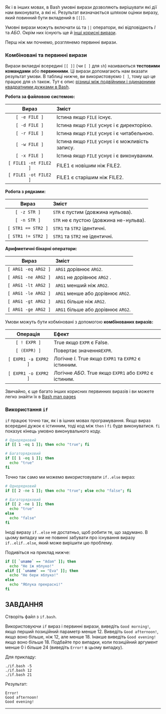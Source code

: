 Як і в інших мовах, в Bash умовні вирази дозволяють вирішувати які дії нам виконувати, а які ні. Результат визначається шляхом оцінки виразу, який повинний бути вкладений в `[[]]`.

Умовні вирази можуть включати `&&` та `||` оператори, які відповідають _І_ та _АБО_. Окрім них існують ще й [інші корисні вирази](https://github.com/denysdovhan/bash-handbook#primary-and-combining-expressions).

Перш ніж ми почнемо, розглянемо первинні вирази.

### Комбіновані та первинні вирази

Вирази вклаедні всередині `[[ ]]` (чи `[ ]` для `sh`) називаються **тестовими командами** або **первинними**. Ці вирази допомагають нам вказати результат умови. В таблиці нижче, ви використовуємо `[ ]`, тому що це працює для `sh` також. Тут є опис [різниці між подвійними і одинарними квадратними дужками в Bash](http://serverfault.com/a/52050).

**Робота за файловою системою:**

| Вираз         | Зміст                                                        |
| :-----------: | :----------------------------------------------------------- |
| `[ -e FILE ]` | Істина якщо `FILE` існує.                                    |
| `[ -d FILE ]` | Істина якщо `FILE` уснує і є директорією.                    |
| `[ -r FILE ]` | Істина якщо `FILE` уснує і є читабельною.                    |
| `[ -w FILE ]` | Істина якщо `FILE` уснує і є можливість запису.              |
| `[ -x FILE ]` | Істина якщо `FILE` уснує і є виконуваним.                    |
| `[ FILE1 -nt FILE2 ]` | FILE1 є новішим ніж FILE2.                           |
| `[ FILE1 -ot FILE2 ]` | FILE1 є старішим ніж FILE2.                          |

**Робота з рядками:**

| Вираз          | Зміст                                                       |
| :------------: | :---------------------------------------------------------- |
| `[ -z STR ]`   | `STR` є пустим (довжина нульова).                           |
| `[ -n STR ]`   |`STR` не є пустою (довжина не-нульва).                       |
| `[ STR1 == STR2 ]` | `STR1` та `STR2` ідентичні.                             |
| `[ STR1 != STR2 ]` | `STR1` та `STR2` не ідентичні.                          |

**Арифметичні бінарні оператори:**

| Вираз             | Зміст                                                    |
| :-----------------: | :----------------------------------------------------- |
| `[ ARG1 -eq ARG2 ]` | `ARG1` дорівнює `ARG2`.                                |
| `[ ARG1 -ne ARG2 ]` | `ARG1` не дорівнює `ARG2` .                            |
| `[ ARG1 -lt ARG2 ]` | `ARG1` менший ніж `ARG2`.                              |
| `[ ARG1 -le ARG2 ]` | `ARG1` менше або дорівнює `ARG2`.                      |
| `[ ARG1 -gt ARG2 ]` | `ARG1` більше ніж `ARG2`.                              |
| `[ ARG1 -ge ARG2 ]` | `ARG1` більше або дорівнює `ARG2`.                     |

Умови можуть бути кобміновані з допомогою **комбінованих виразів:**

| Операція       | Ефект                                                       |
| :------------: | :---------------------------------------------------------- |
| `[ ! EXPR ]`   | True якщо `EXPR` є False.                                   |
| `[ (EXPR) ]`   | Повертає значення`EXPR`.                                    |
| `[ EXPR1 -a EXPR2 ]` | Логічне _І_. True якщо `EXPR1` та `EXPR2` є істинним. |
| `[ EXPR1 -o EXPR2 ]` | Логічне _АБО_. True якщо `EXPR1` або `EXPR2` є істиним.|

Звичайно, є ще багато інших корисних первинних виразів і ви можете легко знайти їх в [Bash man pages](http://www.gnu.org/software/bash/manual/html_node/Bash-Conditional-Expressions.html)

### Використання `if`

`if` працює точно так, як і в ішних мовах програмування. Якщо вираз всередині дужок є істинним, тоді код між `then` і `fi` буде виконуватися. `fi` показує кінець умовно виконувального коду.

```bash
# Однорядковий
if [[ 1 -eq 1 ]]; then echo "true"; fi

# Багаторядковий
if [[ 1 -eq 1 ]]; then
  echo "true"
fi
```

Точно так само ми можемо використовувати `if..else` вираз:

```bash
# Однорядковий
if [[ 2 -ne 1 ]]; then echo "true"; else echo "false"; fi

# Багаторядковий
if [[ 2 -ne 1 ]]; then
  echo "true"
else
  echo "false"
fi
```

Іноді виразу `if..else` не достатньо, щоб робити те, що задумано. В цьому випадку ми не повинні забувати про існування виразу `if..elif..else`, який може вирішити цю проблему.

Подивіться на приклад нижче:

```bash
if [[ `uname` == "Adam" ]]; then
  echo "Не їж яблуко!"
elif [[ `uname` == "Eva" ]]; then
  echo "Не бери яблуко!"
else
  echo "Яблука прекрасні!"
fi
```

## ЗАВДАННЯ

Створіть файл з `if.bash`.

Використовуючи `if` вираз і первинні вирази, виведіть `Good morning!`, якщо перший позиційний параметр менше 12. Виведіть `Good afternoon!`, якщо воно більше, ніж 12, але менше 18. Інакше виведіть `Good evening!` якщо воно більше 18. Подбайте про випадки, коли позиційний аргумент менше 0 і більше 24 (виведіть `Error!` в цьому випадку).

Для прикладу:

    ./if.bash -5
    ./if.bash 12
    ./if.bash 21

Результат:

    Error!
    Good afternoon!
    Good evening!

---
